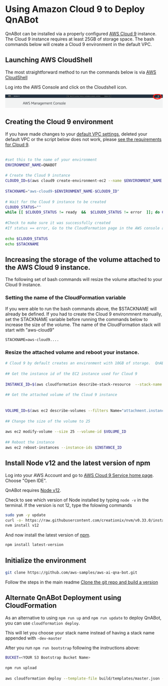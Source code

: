 # Using Amazon Cloud 9 to Deploy QnABot

QnABot can be installed via a properly configured [AWS Cloud 9](https://aws.amazon.com/cloud9/) instance.  The Cloud 9 instance requires at least 25GB of storage space.  The bash commands below will create a Cloud 9 environment in the default VPC.  

## Launching AWS CloudShell

The most straightforward method to run the commands below is via [AWS CloudShell](https://aws.amazon.com/cloudshell/)

Log into the AWS Console and click on the Cloudshell icon.

![CloudShell](./cloudshell.png)


## Creating the Cloud 9 environment

If you have made changes to your [default VPC settings](https://docs.aws.amazon.com/vpc/latest/userguide/default-vpc.html), deleted your default VPC or the script below does not work, please [see the requirements for Cloud 9](https://docs.aws.amazon.com/cloud9/latest/user-guide/vpc-settings.html).

```bash

#set this to the name of your environment
ENVIRONMENT_NAME=QNABOT

# Create the Cloud 9 instance
CLOUD9_ID=$(aws cloud9 create-environment-ec2 --name $ENVIRONMENT_NAME --description "QnABot build environment" --instance-type t2.medium  --automatic-stop-time-minutes 120  --owner-arn $(aws sts get-caller-identity | jq -r ".Arn")  | jq -r ".environmentId")

STACKNAME="aws-cloud9-$ENVIRONMENT_NAME-$CLOUD9_ID"

# Wait for the Cloud 9 instance to be created
CLOUD9_STATUS=""
while [[ $CLOUD9_STATUS != ready  &&  $CLOUD9_STATUS != error  ]]; do CLOUD9_STATUS=$(aws cloud9 describe-environment-status --environment-id $CLOUD9_ID | jq -r ".status");echo "WAITING...";sleep 10; done

#Check to make sure it was successfully created
#If status == error, Go to the CloudFormation page in the AWS console and find the stack printed below.

echo $CLOUD9_STATUS
echo $STACKNAME

```

## Increasing the storage of the volume attached to the AWS Cloud 9 instance.


The following set of bash commands will resize the volume attached to your Cloud 9 instance.  

### Setting the name of the CloudFormation variable

If you were able to run the bash commands above, the $STACKNAME will already be defined.  If you had to create the Cloud 9 environmnent manually, set the STACKNAME variable before running the commands below to increase the size of the volume. The name of the CloudFormation stack will start with "aws-cloud9"

```
STACKNAME=aws-cloud9....
```

### Resize the attached volume and reboot your instance.

```bash
# Cloud 9 by default creates an environment with 10GB of storage.  QnABot requires more. 

## Get the instance id of the EC2 instance used for Cloud 9

INSTANCE_ID=$(aws cloudformation describe-stack-resource  --stack-name $STACKNAME --logical-resource-id Instance | jq -r ".StackResourceDetail.PhysicalResourceId")

## Get the attached volume of the Cloud 9 instance


VOLUME_ID=$(aws ec2 describe-volumes --filters Name="attachment.instance-id",Values=$INSTANCE_ID | jq -r ".Volumes[0].VolumeId")

## Change the size of the volume to 25

aws ec2 modify-volume --size 25 --volume-id $VOLUME_ID

## Reboot the instance
aws ec2 reboot-instances --instance-ids $INSTANCE_ID 
```

## Install Node v12 and the latest version of npm

Log into your AWS Account and go to [AWS Cloud 9 Service home page](https://console.aws.amazon.com/cloud9/home#). Choose "Open IDE".


QnABot requires [Node v12](https://nodejs.org/en/about/releases/).  

Check to see which version of Node installed by typing ```node -v``` in the terminal.  If the version is not 12, type the folowing commands

```bash
sudo yum -y update
curl -o- https://raw.githubusercontent.com/creationix/nvm/v0.33.0/install.sh | bash        
nvm install v12
```

And now install the latest version of [npm](https://www.npmjs.com/).

```bash
npm install latest-version
```

## Initialize the environment

```bash
git clone https://github.com/aws-samples/aws-ai-qna-bot.git
```

Follow the steps in the main readme [Clone the git repo and build a version](https://github.com/aws-samples/aws-ai-qna-bot#clone-the-git-repo-and-build-a-version)

## Alternate QnABot Deployment using CloudFormation 

As an alternative to using ```npm run up``` and ```npm run update``` to deploy QnABot, you can use ```cloudformation deploy```.

This will let you choose your stack name instead of having a stack name appended with ```-dev-master```

After you run ```npm run bootstrap``` following the instructions above:

```bash
BUCKET=<YOUR S3 Bootstrap Bucket Name>

npm run upload

aws cloudformation deploy --template-file build/templates/master.json --stack-name <YOUR STACKNAME> --region us-east-1 --s3-bucket $BUCKET --parameter-overrides BootstrapBucket=$BUCKET BootstrapPrefix=artifacts/aws-ai-qna-bot Email=admin@example.com  --capabilities CAPABILITY_IAM CAPABILITY_AUTO_EXPAND
```
